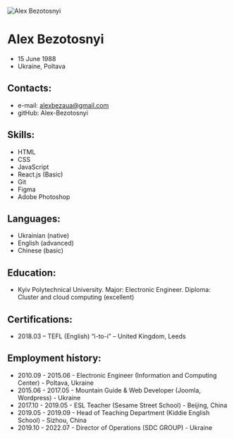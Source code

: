 ![Alex Bezotosnyi](https://user-images.githubusercontent.com/110969172/189355481-ef0b3db2-cbd0-42e8-bbd6-392e836bc7aa.jpg)
# **Alex Bezotosnyi**
+ 15 June 1988
+ Ukraine, Poltava
## Contacts:
+ e-mail: alexbezaua@gmail.com
+ gitHub: Alex-Bezotosnyi
## Skills:
+ HTML
+ CSS
+ JavaScript
+ React.js (Basic)
+ Git
+ Figma
+ Adobe Photoshop
## Languages:
+ Ukrainian (native)
+ English (advanced)
+ Chinese (basic)
## Education:
+ Kyiv Polytechnical University. Major: Electronic Engineer. Diploma: Cluster and cloud computing (excellent)
## Certifications:
+ 2018.03 – TEFL (English)
“i-to-i” – United Kingdom, Leeds
## Employment history:
+ 2010.09 - 2015.06 - Electronic Engineer (Information and Computing Center) - Poltava, Ukraine
+ 2015.06 - 2017.05 - Mountain Guide & Web Developer (Joomla, Wordpress) - Ukraine
+ 2017.10 - 2019.05 - ESL Teacher (Sesame Street School) - Beijing, China
+ 2019.05 - 2019.09 - Head of Teaching Department (Kiddie English School) - Sizhou, China
+ 2019.10 - 2022.07 - Director of Operations (SDC GROUP) - Ukraine

